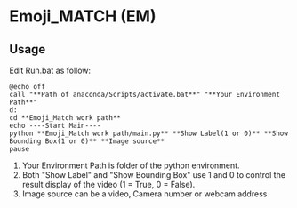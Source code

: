 # Emoji_MATCH (EM)

## Usage
Edit Run.bat as follow:

    @echo off
    call "**Path of anaconda/Scripts/activate.bat**" "**Your Environment Path**"
    d:
    cd **Emoji_Match work path**
    echo ----Start Main----
    python **Emoji_Match work path/main.py** **Show Label(1 or 0)** **Show Bounding Box(1 or 0)** **Image source**
    pause
    
1. Your Environment Path is folder of the python environment.
2. Both "Show Label" and "Show Bounding Box" use 1 and 0 to control the result display of the video (1 = True, 0 = False).   
3. Image source can be a video, Camera number or webcam address
